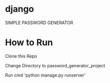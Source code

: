 # django
SIMPLE PASSWORD GENERATOR

# How to Run
Clone this Repo

Change Directory to password_generator_project

Run cmd 'python manage.py runserver'
